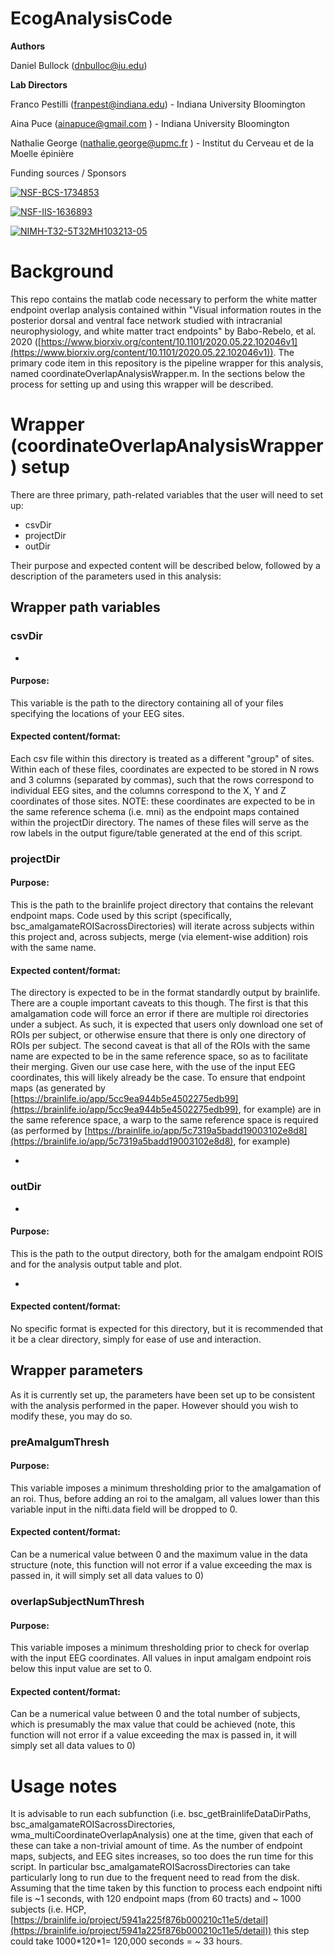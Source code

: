 #


# EcogAnalysisCode

**Authors**

Daniel Bullock (dnbulloc@iu.edu)

**Lab Directors**

Franco Pestilli (franpest@indiana.edu) - Indiana University Bloomington

Aina Puce (ainapuce@gmail.com ) - Indiana University Bloomington

Nathalie George (nathalie.george@upmc.fr ) - Institut du Cerveau et de la Moelle épinière

Funding sources / Sponsors

[![NSF-BCS-1734853](https://img.shields.io/badge/NSF\_BCS-1734853-blue.svg)](https://nsf.gov/awardsearch/showAward?AWD\_ID=1734853)

[![NSF-IIS-1636893](https://img.shields.io/badge/NSF\_IIS-1636893-blue.svg)](https://nsf.gov/awardsearch/showAward?AWD\_ID=1636893)

[![NIMH-T32-5T32MH103213-05](https://img.shields.io/badge/NIMH\_T32-5T32MH103213--05-blue.svg)](https://projectreporter.nih.gov/project\_info\_description.cfm?aid=9725739)

# Background

This repo contains the matlab code necessary to perform the white matter endpoint overlap analysis contained within &quot;Visual information routes in the posterior dorsal and ventral face network studied with intracranial neurophysiology, and white matter tract endpoints&quot; by Babo-Rebelo, et al. 2020 ([https://www.biorxiv.org/content/10.1101/2020.05.22.102046v1](https://www.biorxiv.org/content/10.1101/2020.05.22.102046v1)). The primary code item in this repository is the pipeline wrapper for this analysis, named coordinateOverlapAnalysisWrapper.m. In the sections below the process for setting up and using this wrapper will be described.

# Wrapper (coordinateOverlapAnalysisWrapper) setup

There are three primary, path-related variables that the user will need to set up:

- csvDir
- projectDir
- outDir

Their purpose and expected content will be described below, followed by a description of the parameters used in this analysis:

## Wrapper path variables


### csvDir

  -
#### Purpose:

This variable is the path to the directory containing all of your files specifying the locations of your EEG sites.


#### Expected content/format:

Each csv file within this directory is treated as a different &quot;group&quot; of sites. Within each of these files, coordinates are expected to be stored in N rows and 3 columns (separated by commas), such that the rows correspond to individual EEG sites, and the columns correspond to the X, Y and Z coordinates of those sites. NOTE: these coordinates are expected to be in the same reference schema (i.e. mni) as the endpoint maps contained within the projectDir directory. The names of these files will serve as the row labels in the output figure/table generated at the end of this script.


### projectDir


#### Purpose:

This is the path to the brainlife project directory that contains the relevant endpoint maps. Code used by this script (specifically, bsc\_amalgamateROISacrossDirectories) will iterate across subjects within this project and, across subjects, merge (via element-wise addition) rois with the same name.


#### Expected content/format:

The directory is expected to be in the format standardly output by brainlife. There are a couple important caveats to this though. The first is that this amalgamation code will force an error if there are multiple roi directories under a subject. As such, it is expected that users only download one set of ROIs per subject, or otherwise ensure that there is only one directory of ROIs per subject. The second caveat is that all of the ROIs with the same name are expected to be in the same reference space, so as to facilitate their merging. Given our use case here, with the use of the input EEG coordinates, this will likely already be the case. To ensure that endpoint maps (as generated by [https://brainlife.io/app/5cc9ea944b5e4502275edb99](https://brainlife.io/app/5cc9ea944b5e4502275edb99), for example) are in the same reference space, a warp to the same reference space is required (as performed by [https://brainlife.io/app/5c7319a5badd19003102e8d8](https://brainlife.io/app/5c7319a5badd19003102e8d8), for example)

-
### outDir

  -
#### Purpose:

This is the path to the output directory, both for the amalgam endpoint ROIS and for the analysis output table and plot.

  -
#### Expected content/format:

No specific format is expected for this directory, but it is recommended that it be a clear directory, simply for ease of use and interaction.

## Wrapper parameters

As it is currently set up, the parameters have been set up to be consistent with the analysis performed in the paper. However should you wish to modify these, you may do so.


### preAmalgumThresh


#### Purpose:

This variable imposes a minimum thresholding prior to the amalgamation of an roi. Thus, before adding an roi to the amalgam, all values lower than this variable input in the nifti.data field will be dropped to 0.

  
#### Expected content/format:

Can be a numerical value between 0 and the maximum value in the data structure (note, this function will not error if a value exceeding the max is passed in, it will simply set all data values to 0)


### overlapSubjectNumThresh


#### Purpose:

This variable imposes a minimum thresholding prior to check for overlap with the input EEG coordinates. All values in input amalgam endpoint rois below this input value are set to 0.


#### Expected content/format:

Can be a numerical value between 0 and the total number of subjects, which is presumably the max value that could be achieved (note, this function will not error if a value exceeding the max is passed in, it will simply set all data values to 0)

# Usage notes

It is advisable to run each subfunction (i.e. bsc\_getBrainlifeDataDirPaths, bsc\_amalgamateROISacrossDirectories, wma\_multiCoordinateOverlapAnalysis) one at the time, given that each of these can take a non-trivial amount of time. As the number of endpoint maps, subjects, and EEG sites increases, so too does the run time for this script. In particular bsc\_amalgamateROISacrossDirectories can take particularly long to run due to the frequent need to read from the disk. Assuming that the time taken by this function to process each endpoint nifti file is ~1 seconds, with 120 endpoint maps (from 60 tracts) and ~ 1000 subjects (i.e. HCP, [https://brainlife.io/project/5941a225f876b000210c11e5/detail](https://brainlife.io/project/5941a225f876b000210c11e5/detail)) this step could take 1000\*120\*1= 120,000 seconds = ~ 33 hours.
